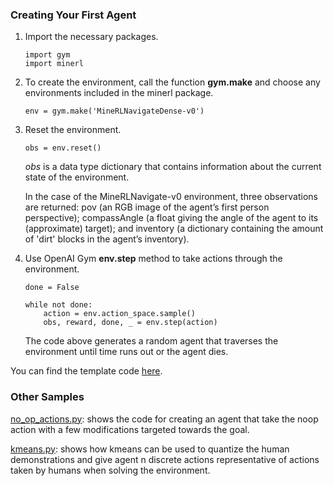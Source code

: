 ### Creating Your First Agent ###

1. Import the necessary packages.
    ```
    import gym
    import minerl
    ```
2. To create the environment, call the function **gym.make** and choose any environments included in the minerl package. 
    ```
    env = gym.make('MineRLNavigateDense-v0')
    ```
3. Reset the environment.
    ```
    obs = env.reset()
    ``` 
    *obs* is a data type dictionary that contains information about the current state of the environment.

    In the case of the MineRLNavigate-v0 environment, three observations are returned: pov (an RGB image of the agent’s first person perspective); compassAngle (a float giving the angle of the agent to its (approximate) target); and inventory (a dictionary containing the amount of 'dirt' blocks in the agent’s inventory).

4. Use OpenAI Gym **env.step** method to take actions through the environment.
    ```
    done = False

    while not done:
        action = env.action_space.sample()
        obs, reward, done, _ = env.step(action)
    ```
    The code above generates a random agent that traverses the environment until time runs out or the agent dies.
    
 You can find the template code [here](https://github.com/ankitagarg26/HowToUseMineRL/blob/main/random_agent.py). 
 
 ### Other Samples ###
 
[no_op_actions.py](https://github.com/ankitagarg26/HowToUseMineRL/blob/main/no_op_actions.py): shows the code for creating an agent that take the noop action with a few modifications targeted towards the goal.

[kmeans.py](https://github.com/ankitagarg26/HowToUseMineRL/blob/main/kmeans.py): shows how kmeans can be used to quantize the human demonstrations and give agent n discrete actions representative of actions taken by humans when solving the environment.

